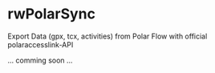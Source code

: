 # rwPolarSync
Export Data (gpx, tcx, activities) from Polar Flow with official polaraccesslink-API

... comming soon ...
